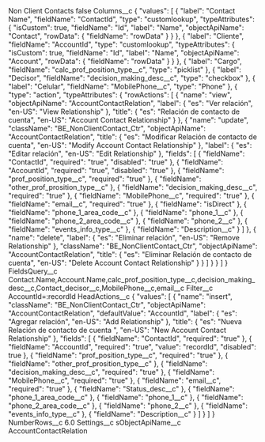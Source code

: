 <?xml version="1.0" encoding="UTF-8"?>
<CustomMetadata xmlns="http://soap.sforce.com/2006/04/metadata" xmlns:xsi="http://www.w3.org/2001/XMLSchema-instance" xmlns:xsd="http://www.w3.org/2001/XMLSchema">
    <label>Non Client Contacts</label>
    <protected>false</protected>
    <values>
        <field>Columns__c</field>
        <value xsi:type="xsd:string">{
    &quot;values&quot;: [
        {
            &quot;label&quot;: &quot;Contact Name&quot;,
            &quot;fieldName&quot;: &quot;ContactId&quot;,
            &quot;type&quot;: &quot;customlookup&quot;,
            &quot;typeAttributes&quot;: {
                &quot;isCustom&quot;: true,
                &quot;fieldName&quot;: &quot;Id&quot;,
                &quot;label&quot;: &quot;Name&quot;,
                &quot;objectApiName&quot;: &quot;Contact&quot;,
                &quot;rowData&quot;: {
                    &quot;fieldName&quot;: &quot;rowData&quot;
                }
            }
        },
        {
            &quot;label&quot;: &quot;Cliente&quot;,
            &quot;fieldName&quot;: &quot;AccountId&quot;,
            &quot;type&quot;: &quot;customlookup&quot;,
            &quot;typeAttributes&quot;: {
                &quot;isCustom&quot;: true,
                &quot;fieldName&quot;: &quot;Id&quot;,
                &quot;label&quot;: &quot;Name&quot;,
                &quot;objectApiName&quot;: &quot;Account&quot;,
                &quot;rowData&quot;: {
                    &quot;fieldName&quot;: &quot;rowData&quot;
                }
            }
        },
        {
            &quot;label&quot;: &quot;Cargo&quot;,
            &quot;fieldName&quot;: &quot;calc_prof_position_type__c&quot;,
            &quot;type&quot;: &quot;picklist&quot;
        },
        {
            &quot;label&quot;: &quot;Decisor&quot;,
            &quot;fieldName&quot;: &quot;decision_making_desc__c&quot;,
            &quot;type&quot;: &quot;checkbox&quot;
        },
        {
            &quot;label&quot;: &quot;Celular&quot;,
            &quot;fieldName&quot;: &quot;MobilePhone__c&quot;,
            &quot;type&quot;: &quot;Phone&quot;
        },
        {
            &quot;type&quot;: &quot;action&quot;,
            &quot;typeAttributes&quot;: {
                &quot;rowActions&quot;: [
                    {
                        &quot;name&quot;: &quot;view&quot;,
                        &quot;objectApiName&quot;: &quot;AccountContactRelation&quot;,
                        &quot;label&quot;: {
                            &quot;es&quot;: &quot;Ver relación&quot;,
                            &quot;en-US&quot;: &quot;View Relationship&quot;
                        },
                        &quot;title&quot;: {
                            &quot;es&quot;: &quot;Relación de contacto de cuenta&quot;,
                            &quot;en-US&quot;: &quot;Account Contact Relationship&quot;
                        }
                    },
                    {
                        &quot;name&quot;: &quot;update&quot;,
                        &quot;className&quot;: &quot;BE_NonClientContact_Ctr&quot;,
                        &quot;objectApiName&quot;: &quot;AccountContactRelation&quot;,
                        &quot;title&quot;: {
                            &quot;es&quot;: &quot;Modificar Relación de contacto de cuenta&quot;,
                            &quot;en-US&quot;: &quot;Modify Account Contact Relationship&quot;
                        },
                        &quot;label&quot;: {
                            &quot;es&quot;: &quot;Editar relación&quot;,
                            &quot;en-US&quot;: &quot;Edit Relationship&quot;
                        },
                        &quot;fields&quot;: [
                            {
                                &quot;fieldName&quot;: &quot;ContactId&quot;,
                                &quot;required&quot;: &quot;true&quot;,
                                &quot;disabled&quot;: &quot;true&quot;
                            },
                            {
                                &quot;fieldName&quot;: &quot;AccountId&quot;,
                                &quot;required&quot;: &quot;true&quot;,
                                &quot;disabled&quot;: &quot;true&quot;
                            },
                            {
                                &quot;fieldName&quot;: &quot;prof_position_type__c&quot;,
                                &quot;required&quot;: &quot;true&quot;
                            },
                            {
                                &quot;fieldName&quot;: &quot;other_prof_prosition_type__c&quot;
                            },
                            {
                                &quot;fieldName&quot;: &quot;decision_making_desc__c&quot;,
                                &quot;required&quot;: &quot;true&quot;
                            },
                            {
                                &quot;fieldName&quot;: &quot;MobilePhone__c&quot;,
                                &quot;required&quot;: &quot;true&quot;
                            },
                            {
                                &quot;fieldName&quot;: &quot;email__c&quot;,
                                &quot;required&quot;: &quot;true&quot;
                            },
                            {
                                &quot;fieldName&quot;: &quot;isDirect&quot;
                            },
                            {
                                &quot;fieldName&quot;: &quot;phone_1_area_code__c&quot;
                            },
                            {
                                &quot;fieldName&quot;: &quot;phone_1__c&quot;
                            },
                            {
                                &quot;fieldName&quot;: &quot;phone_2_area_code__c&quot;
                            },
                            {
                                &quot;fieldName&quot;: &quot;phone_2__c&quot;
                            },
                            {
                                &quot;fieldName&quot;: &quot;events_info_type__c&quot;
                            },
                            {
                                &quot;fieldName&quot;: &quot;Description__c&quot;
                            }
                        ]
                    },
                    {
                        &quot;name&quot;: &quot;delete&quot;,
                        &quot;label&quot;: {
                            &quot;es&quot;: &quot;Eliminar relación&quot;,
                            &quot;en-US&quot;: &quot;Remove Relationship&quot;
                        },
                        &quot;className&quot;: &quot;BE_NonClientContact_Ctr&quot;,
                        &quot;objectApiName&quot;: &quot;AccountContactRelation&quot;,
                        &quot;title&quot;: {
                            &quot;es&quot;: &quot;Eliminar Relación de contacto de cuenta&quot;,
                            &quot;en-US&quot;: &quot;Delete Account Contact Relationship&quot;
                        }
                    }
                ]
            }
        }
    ]
}</value>
    </values>
    <values>
        <field>FieldsQuery__c</field>
        <value xsi:type="xsd:string">Contact.Name,Account.Name,calc_prof_position_type__c,decision_making_desc__c,Contact_decisor__c,MobilePhone__c,email__c</value>
    </values>
    <values>
        <field>Filter__c</field>
        <value xsi:type="xsd:string">AccountId=:recordId</value>
    </values>
    <values>
        <field>HeadActions__c</field>
        <value xsi:type="xsd:string">{
    &quot;values&quot;: [
        {
            &quot;name&quot;: &quot;insert&quot;,
            &quot;className&quot;: &quot;BE_NonClientContact_Ctr&quot;,
            &quot;objectApiName&quot;: &quot;AccountContactRelation&quot;,
            &quot;defaultValue&quot;: &quot;AccountId&quot;,
            &quot;label&quot;: {
                &quot;es&quot;: &quot;Agregar relación&quot;,
                &quot;en-US&quot;: &quot;Add Relationship&quot;
            },
            &quot;title&quot;: {
                &quot;es&quot;: &quot;Nueva Relación de contacto de cuenta &quot;,
                &quot;en-US&quot;: &quot;New Account Contact Relationship&quot;
            },
            &quot;fields&quot;: [
                {
                    &quot;fieldName&quot;: &quot;ContactId&quot;,
                    &quot;required&quot;: &quot;true&quot;
                },
                {
                    &quot;fieldName&quot;: &quot;AccountId&quot;,
                    &quot;required&quot;: &quot;true&quot;,
                    &quot;value&quot;: &quot;recordId&quot;,
                    &quot;disabled&quot;: true
                },
                {
                    &quot;fieldName&quot;: &quot;prof_position_type__c&quot;,
                    &quot;required&quot;: &quot;true&quot;
                },
                {
                    &quot;fieldName&quot;: &quot;other_prof_prosition_type__c&quot;
                },
                {
                    &quot;fieldName&quot;: &quot;decision_making_desc__c&quot;,
                    &quot;required&quot;: &quot;true&quot;
                },
                {
                    &quot;fieldName&quot;: &quot;MobilePhone__c&quot;,
                    &quot;required&quot;: &quot;true&quot;
                },
                {
                    &quot;fieldName&quot;: &quot;email__c&quot;,
                    &quot;required&quot;: &quot;true&quot;
                },
                {
                    &quot;fieldName&quot;: &quot;Status_desc__c&quot;
                },
                {
                    &quot;fieldName&quot;: &quot;phone_1_area_code__c&quot;
                },
                {
                    &quot;fieldName&quot;: &quot;phone_1__c&quot;
                },
                {
                    &quot;fieldName&quot;: &quot;phone_2_area_code__c&quot;
                },
                {
                    &quot;fieldName&quot;: &quot;phone_2__c&quot;
                },
                {
                    &quot;fieldName&quot;: &quot;events_info_type__c&quot;
                },
                {
                    &quot;fieldName&quot;: &quot;Description__c&quot;
                }
            ]
        }
    ]
}</value>
    </values>
    <values>
        <field>NumberRows__c</field>
        <value xsi:type="xsd:double">6.0</value>
    </values>
    <values>
        <field>Settings__c</field>
        <value xsi:nil="true"/>
    </values>
    <values>
        <field>sObjectApiName__c</field>
        <value xsi:type="xsd:string">AccountContactRelation</value>
    </values>
</CustomMetadata>

